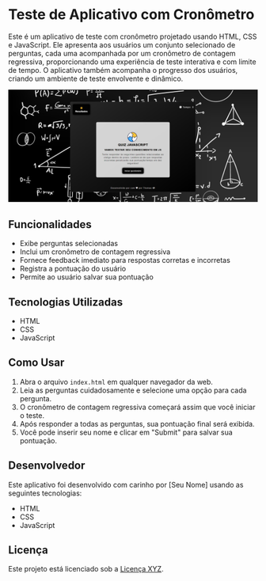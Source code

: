 # Teste de Aplicativo com Cronômetro

Este é um aplicativo de teste com cronômetro projetado usando HTML, CSS e JavaScript. Ele apresenta aos usuários um conjunto selecionado de perguntas, cada uma acompanhada por um cronômetro de contagem regressiva, proporcionando uma experiência de teste interativa e com limite de tempo. O aplicativo também acompanha o progresso dos usuários, criando um ambiente de teste envolvente e dinâmico.

![alt text](image.png)

## Funcionalidades

- Exibe perguntas selecionadas
- Inclui um cronômetro de contagem regressiva
- Fornece feedback imediato para respostas corretas e incorretas
- Registra a pontuação do usuário
- Permite ao usuário salvar sua pontuação

## Tecnologias Utilizadas

- HTML
- CSS
- JavaScript

## Como Usar

1. Abra o arquivo `index.html` em qualquer navegador da web.
2. Leia as perguntas cuidadosamente e selecione uma opção para cada pergunta.
3. O cronômetro de contagem regressiva começará assim que você iniciar o teste.
4. Após responder a todas as perguntas, sua pontuação final será exibida.
5. Você pode inserir seu nome e clicar em "Submit" para salvar sua pontuação.

## Desenvolvedor

Este aplicativo foi desenvolvido com carinho por [Seu Nome] usando as seguintes tecnologias:

- HTML
- CSS
- JavaScript

## Licença

Este projeto está licenciado sob a [Licença XYZ](https://exemplo.com/licenca).
